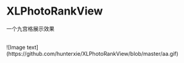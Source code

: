 # XLPhotoRankView
一个九宫格展示效果

<br>
![Image text](https://github.com/hunterxie/XLPhotoRankView/blob/master/aa.gif)
